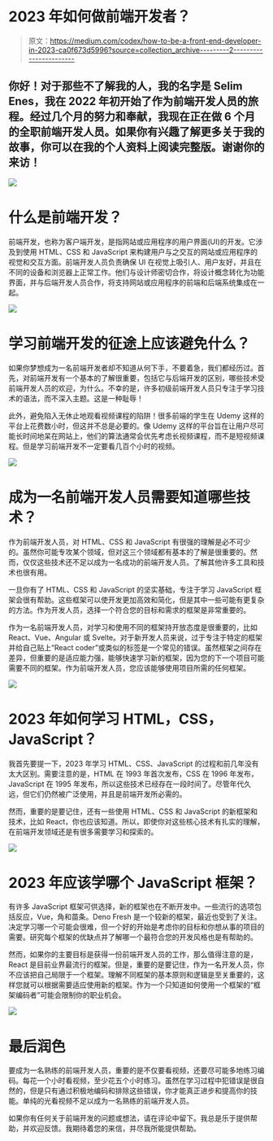 # 2023 年如何做前端开发者？

> 原文：<https://medium.com/codex/how-to-be-a-front-end-developer-in-2023-ca0f673d5996?source=collection_archive---------2----------------------->

## 你好！对于那些不了解我的人，我的名字是 Selim Enes，我在 2022 年初开始了作为前端开发人员的旅程。经过几个月的努力和奉献，我现在正在做 6 个月的全职前端开发人员。如果你有兴趣了解更多关于我的故事，你可以在我的个人资料上阅读完整版。谢谢你的来访！

![](img/9452b63211d79bdda675913ed6ed94c6.png)

# 什么是前端开发？

前端开发，也称为客户端开发，是指网站或应用程序的用户界面(UI)的开发。它涉及到使用 HTML、CSS 和 JavaScript 来构建用户与之交互的网站或应用程序的视觉和交互方面。前端开发人员负责确保 UI 在视觉上吸引人、用户友好，并且在不同的设备和浏览器上正常工作。他们与设计师密切合作，将设计概念转化为功能界面，并与后端开发人员合作，将支持网站或应用程序的前端和后端系统集成在一起。

![](img/e6ed2b430771ef22fbd3c5a40d330172.png)

# 学习前端开发的征途上应该避免什么？

如果你梦想成为一名前端开发者却不知道从何下手，不要着急，我们都经历过。首先，对前端开发有一个基本的了解很重要，包括它与后端开发的区别，哪些技术受前端开发人员的欢迎，为什么。不幸的是，许多初级前端开发人员只专注于学习技术的语法，而不深入主题。这是一种耻辱！

此外，避免陷入无休止地观看视频课程的陷阱！很多前端的学生在 Udemy 这样的平台上花费数小时，但这并不总是必要的。像 Udemy 这样的平台旨在让用户尽可能长时间地呆在网站上，他们的算法通常会优先考虑长视频课程，而不是短视频课程。但是学习前端开发不一定要看几百个小时的视频。

![](img/73f88787724d569e219a258fd36917ea.png)

# 成为一名前端开发人员需要知道哪些技术？

作为前端开发人员，对 HTML、CSS 和 JavaScript 有很强的理解是必不可少的。虽然你可能专攻某个领域，但对这三个领域都有基本的了解是很重要的。然而，仅仅这些技术还不足以成为一名成功的前端开发人员。了解其他许多工具和技术也很有用。

一旦你有了 HTML、CSS 和 JavaScript 的坚实基础，专注于学习 JavaScript 框架会很有帮助。这些框架可以使开发更加高效和简化，但是其中一些可能有更复杂的方法。作为开发人员，选择一个符合您的目标和需求的框架是非常重要的。

作为一名前端开发人员，对学习和使用不同的框架持开放态度是很重要的，比如 React、Vue、Angular 或 Svelte。对于新开发人员来说，过于专注于特定的框架并给自己贴上“React coder”或类似的标签是一个常见的错误。虽然框架之间存在差异，但重要的是适应能力强，能够快速学习新的框架，因为您的下一个项目可能需要不同的框架。作为前端开发人员，您应该能够使用项目所需的任何框架。

![](img/4e26bda5108af51c66b8d4507c9ee6c6.png)

# 2023 年如何学习 HTML，CSS，JavaScript？

我首先要提一下，2023 年学习 HTML、CSS、JavaScript 的过程和前几年没有太大区别。需要注意的是，HTML 在 1993 年首次发布，CSS 在 1996 年发布，JavaScript 在 1995 年发布，所以这些技术已经存在一段时间了。尽管年代久远，但它们仍然被广泛使用，并且是前端开发所必需的。

然而，重要的是要记住，还有一些使用 HTML、CSS 和 JavaScript 的新框架和技术，比如 React，你也应该知道。所以，即使你对这些核心技术有扎实的理解，在前端开发领域还是有很多需要学习和探索的。

![](img/8b1a9f035c0bb604977d39dc80decf6a.png)

# 2023 年应该学哪个 JavaScript 框架？

有许多 JavaScript 框架可供选择，新的框架也在不断开发中。一些流行的选项包括反应，Vue，角和苗条。Deno Fresh 是一个较新的框架，最近也受到了关注。决定学习哪一个可能会很难，但一个好的开始是考虑你的目标和你想从事的项目的需要。研究每个框架的优缺点并了解哪一个最符合您的开发风格也是有帮助的。

然而，如果你的主要目标是获得一份前端开发人员的工作，那么值得注意的是，React 是目前业界最流行的框架。但是，重要的是要记住，作为一名开发人员，你不应该把自己局限于一个框架。理解不同框架的基本原则和逻辑是至关重要的，这样您就可以根据需要适应使用新的框架。作为一个只知道如何使用一个框架的“框架编码者”可能会限制你的职业机会。

![](img/1f4dfb8327abcf1e9f3a6cbcc143958a.png)

# 最后润色

要成为一名熟练的前端开发人员，重要的是不仅要看视频，还要尽可能多地练习编码。每花一个小时看视频，至少花五个小时练习。虽然在学习过程中犯错误是很自然的，但是只有通过积极地编码和排除这些错误，你才能真正进步和提高你的技能。单纯的光看视频不足以成为一名熟练的前端开发人员。

如果你有任何关于前端开发的问题或想法，请在评论中留下。我总是乐于提供帮助，并欢迎反馈。我期待着您的来信，并尽我所能提供帮助。